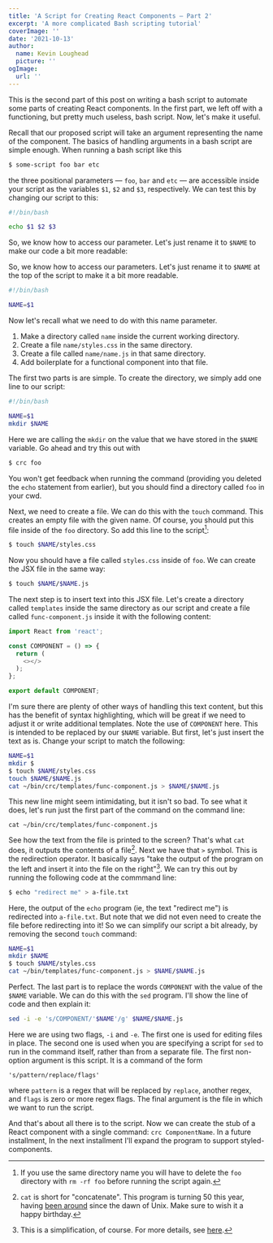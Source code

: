 ```yaml
---
title: 'A Script for Creating React Components — Part 2'
excerpt: 'A more complicated Bash scripting tutorial'
coverImage: ''
date: '2021-10-13'
author:
  name: Kevin Loughead
  picture: ''
ogImage:
  url: ''
---
```


This is the second part of this post on writing a bash script to automate some 
parts of creating React components. In the first part, we left off with a
functioning, but pretty much useless, bash script. Now, let's make it useful.

Recall that our proposed script will take an argument representing the name of
the component. The basics of handling arguments in a bash script are simple 
enough. When running a bash script like this

```bash
$ some-script foo bar etc
```

the three positional parameters — `foo`, `bar` and `etc` — are accessible inside
your script as the variables `$1`, `$2` and `$3`, respectively. We can test this
by changing our script to this:


```bash
#!/bin/bash

echo $1 $2 $3
```

So, we know how to access our parameter. Let's just rename it to `$NAME` to make our code a bit more readable:

So, we know how to access our parameters. Let's just rename it to `$NAME` at the
top of the script to make it a bit more readable.

```bash
#!/bin/bash

NAME=$1
```

Now let's recall what we need to do with this name parameter. 

1. Make a directory called `name` inside the current working directory.
2. Create a file `name/styles.css` in the same directory.
3. Create a file called `name/name.js` in that same directory.
4. Add boilerplate for a functional component into that file.

The first two parts is are simple. To create the directory, we simply add one 
line to our script:

```bash
#!/bin/bash

NAME=$1
mkdir $NAME
```

Here we are calling the `mkdir` on the value that we have stored in the `$NAME`
variable. Go ahead and try this out with

```bash
$ crc foo
```

You won't get feedback when running the command (providing you deleted the `echo`
statement from earlier), but you should find a directory called `foo` in your cwd. 

Next, we need to create a file. We can do this with the `touch` command. This
creates an empty file with the given name. Of course, you should put this file 
inside of the `foo` directory. So add this line to the script[^1]:

```bash
$ touch $NAME/styles.css
```

Now you should have a file called `styles.css` inside of `foo`. We can create the
JSX file in the same way:

```bash
$ touch $NAME/$NAME.js
```

The next step is to insert text into this JSX file. Let's create a directory
called `templates` inside the same directory as our script and create a file
called `func-component.js` inside it with the following content:

```js
import React from 'react';

const COMPONENT = () => {
  return (
    <></>
  );
};

export default COMPONENT;
```

I'm sure there are plenty of other ways of handling this text content, but this
has the benefit of syntax highlighting, which will be great if we need to adjust
it or write additional templates. Note the use of `COMPONENT` here. This is 
intended to be replaced by our `$NAME` variable. But first, let's just insert 
the text as is. Change your script to match the following:

```bash
NAME=$1
mkdir $
$ touch $NAME/styles.css
touch $NAME/$NAME.js
cat ~/bin/crc/templates/func-component.js > $NAME/$NAME.js
```

This new line might seem intimidating, but it isn't so bad. To see what it does,
let's run just the first part of the command on the command line:

```plain-text
cat ~/bin/crc/templates/func-component.js
```
See how the text from the file is printed to the screen? That's what `cat` does, 
it outputs the contents of a file[^2]. Next we have that `>` symbol. This is the
redirection operator. It basically says "take the output of the program on the 
left and insert it into the file on the right"[^3]. We can try this out by 
running the following code at the commmand line:

```bash
$ echo "redirect me" > a-file.txt
```

Here, the output of the `echo` program (ie, the text "redirect me") is 
redirected into `a-file.txt`. But note that we did not even need to create the
file before redirecting into it! So we can simplify our script a bit already, by
removing the second `touch` command:

```bash
NAME=$1
mkdir $NAME
$ touch $NAME/styles.css
cat ~/bin/templates/func-component.js > $NAME/$NAME.js
```

Perfect. The last part is to replace the words `COMPONENT` with the value of the
`$NAME` variable. We can do this with the `sed` program. I'll show the line of
code and then explain it:

```bash
sed -i -e 's/COMPONENT/'$NAME'/g' $NAME/$NAME.js 
```

Here we are using two flags, `-i` and `-e`. The first one is used for editing
files in place. The second one is used when you are specifying a script for `sed`
to run in the command itself, rather than from a separate file. The first 
non-option argument is this script. It is a command of the form

```plain-text
's/pattern/replace/flags'
```

where `pattern` is a regex that will be replaced by `replace`, another regex,
and `flags` is zero or more regex flags. The final argument is the file in 
which we want to run the script. 

And that's about all there is to the script. Now we can create the stub of a
React component with a single command: `crc ComponentName`. In a future 
installment, In the next installment I'll expand the program to support
styled-components.


[^1]: If you use the same directory name you will have to delete the `foo` 
directory with `rm -rf foo` before running the script again.

[^2]: `cat` is short for "concatenate". This program is turning 50 this year, 
having [been around](https://en.wikipedia.org/wiki/Cat_(Unix)) since the dawn of
Unix. Make sure to wish it a happy birthday.

[^3]: This is a simplification, of course. For more details, see
 [here](https://tldp.org/LDP/abs/html/io-redirection.html).

